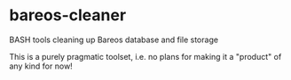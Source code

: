 # bareos-cleaner
BASH tools cleaning up Bareos database and file storage

This is a purely pragmatic toolset, i.e. no plans for making it a "product" of any kind for now!
